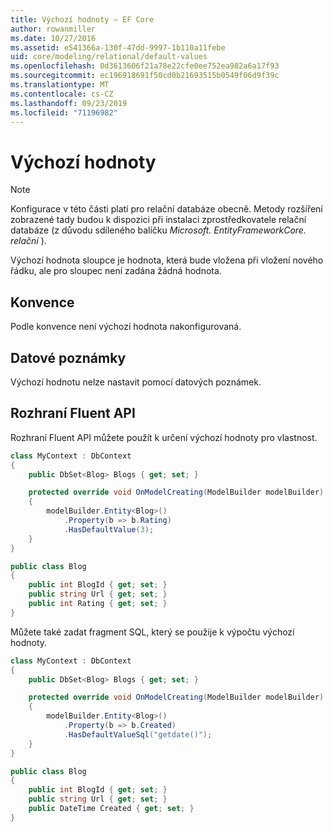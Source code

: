 ```yaml
---
title: Výchozí hodnoty – EF Core
author: rowanmiller
ms.date: 10/27/2016
ms.assetid: e541366a-130f-47dd-9997-1b110a11febe
uid: core/modeling/relational/default-values
ms.openlocfilehash: 0d3613606f21a78e22cfe0ee752ea982a6a17f93
ms.sourcegitcommit: ec196918691f50cd0b21693515b0549f06d9f39c
ms.translationtype: MT
ms.contentlocale: cs-CZ
ms.lasthandoff: 09/23/2019
ms.locfileid: "71196982"
---
```

# <a name="default-values"></a>Výchozí hodnoty

> [!NOTE]  
> Konfigurace v této části platí pro relační databáze obecně. Metody rozšíření zobrazené tady budou k dispozici při instalaci zprostředkovatele relační databáze (z důvodu sdíleného balíčku *Microsoft. EntityFrameworkCore. relační* ).

Výchozí hodnota sloupce je hodnota, která bude vložena při vložení nového řádku, ale pro sloupec není zadána žádná hodnota.

## <a name="conventions"></a>Konvence

Podle konvence není výchozí hodnota nakonfigurovaná.

## <a name="data-annotations"></a>Datové poznámky

Výchozí hodnotu nelze nastavit pomocí datových poznámek.

## <a name="fluent-api"></a>Rozhraní Fluent API

Rozhraní Fluent API můžete použít k určení výchozí hodnoty pro vlastnost.

<!-- [!code-csharp[Main](samples/core/relational/Modeling/FluentAPI/Relational/DefaultValue.cs?highlight=9)] -->
``` csharp
class MyContext : DbContext
{
    public DbSet<Blog> Blogs { get; set; }

    protected override void OnModelCreating(ModelBuilder modelBuilder)
    {
        modelBuilder.Entity<Blog>()
            .Property(b => b.Rating)
            .HasDefaultValue(3);
    }
}

public class Blog
{
    public int BlogId { get; set; }
    public string Url { get; set; }
    public int Rating { get; set; }
}
```

Můžete také zadat fragment SQL, který se použije k výpočtu výchozí hodnoty.

<!-- [!code-csharp[Main](samples/core/relational/Modeling/FluentAPI/Relational/DefaultValueSql.cs?highlight=9)] -->
``` csharp
class MyContext : DbContext
{
    public DbSet<Blog> Blogs { get; set; }

    protected override void OnModelCreating(ModelBuilder modelBuilder)
    {
        modelBuilder.Entity<Blog>()
            .Property(b => b.Created)
            .HasDefaultValueSql("getdate()");
    }
}

public class Blog
{
    public int BlogId { get; set; }
    public string Url { get; set; }
    public DateTime Created { get; set; }
}
```

